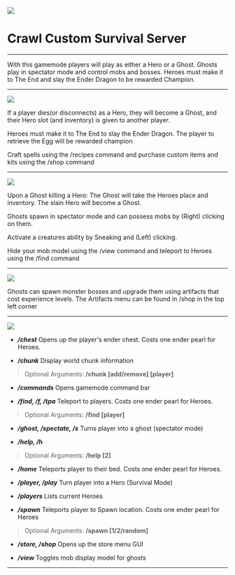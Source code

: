 ![](https://lh4.googleusercontent.com/pXZy9odMbyo1CWNSaZ-Zb_NfCgjiUAxZIXEhp62-0BFy8K_xmdmcXU8sovfnm3vjeVMq7kwhNcR510GcX0BQ8Zk6KWHERQ06dETyOIcNNFH4F9hzJYI=w1280)
# Crawl Custom Survival Server
***
With this gamemode players will play as either a Hero or a Ghost. Ghosts play in spectator mode and control mobs and bosses. Heroes must make it to The End and slay the Ender Dragon to be rewarded Champion.

***
![](https://minecraftskinstealer.com/achievement/26/Heroes/playing+as+a+Hero)

If a player dies(or disconnects) as a Hero, they will become a Ghost, and their Hero slot (and inventory) is given to another player.

Heroes must make it to The End to slay the Ender Dragon. The player to retrieve the Egg will be rewarded champion

Craft spells using the /recipes command and purchase custom items and kits using the /shop command

***
![](https://minecraftskinstealer.com/achievement/4/Ghosts/playing+as+a+Ghost)

Upon a Ghost killing a Hero: The Ghost will take the Heroes place and inventory. The slain Hero will become a Ghost.

Ghosts spawn in spectator mode and can possess mobs by (Right) clicking on them.

Activate a creatures ability by Sneaking and (Left) clicking.

Hide your mob model using the /view command and teleport to Heroes using the /find command

***
![](https://minecraftskinstealer.com/achievement/16/Ghost+Artifacts/bosses+%26+upgrades)

Ghosts can spawn monster bosses and upgrade them using artifacts that cost experience levels.
The Artifacts menu can be found in /shop in the top left corner

***
![](https://minecraftskinstealer.com/achievement/19/Gamemode+Commands/list+of+commands)

* **_/chest_**
Opens up the player's ender chest. Costs one ender pearl for Heroes.

* **_/chunk_**
Display world chunk information
> Optional Arguments: **/chunk [add/remove] [player]**

* **_/commands_**
Opens gamemode command bar

* **_/find, /f, /tpa_**
Teleport to players. Costs one ender pearl for Heroes.
> Optional Arguments: **/find [player]**

* **_/ghost, /spectate, /s_**
Turns player into a ghost (spectator mode)

* **_/help, /h_**
> Optional Arguments: **/help [2]**

* **_/home_**
Teleports player to their bed. Costs one ender pearl for Heroes.

* **_/player, /play_**
Turn player into a Hero (Survival Mode)

* **_/players_**
Lists current Heroes

* **_/spawn_**
Teleports player to Spawn location. Costs one ender pearl for Heroes
> Optional Arguments: **/spawn [1/2/random]**

* **_/store, /shop_**
Opens up the store menu GUI

* **_/view_**
Toggles mob display model for ghosts

***
